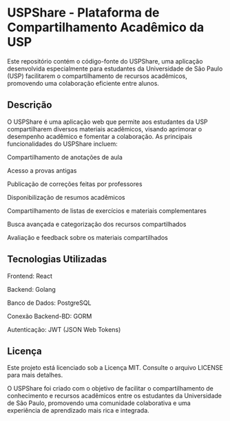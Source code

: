 # USPShare - Plataforma de Compartilhamento Acadêmico da USP
Este repositório contém o código-fonte do USPShare, uma aplicação desenvolvida especialmente para estudantes da Universidade de São Paulo (USP) facilitarem o compartilhamento de recursos acadêmicos, promovendo uma colaboração eficiente entre alunos.

## Descrição
O USPShare é uma aplicação web que permite aos estudantes da USP compartilharem diversos materiais acadêmicos, visando aprimorar o desempenho acadêmico e fomentar a colaboração. As principais funcionalidades do USPShare incluem:

Compartilhamento de anotações de aula

Acesso a provas antigas

Publicação de correções feitas por professores

Disponibilização de resumos acadêmicos

Compartilhamento de listas de exercícios e materiais complementares

Busca avançada e categorização dos recursos compartilhados

Avaliação e feedback sobre os materiais compartilhados

## Tecnologias Utilizadas
Frontend: React

Backend: Golang

Banco de Dados: PostgreSQL

Conexão Backend-BD: GORM

Autenticação: JWT (JSON Web Tokens)

## Licença
Este projeto está licenciado sob a Licença MIT. Consulte o arquivo LICENSE para mais detalhes.

O USPShare foi criado com o objetivo de facilitar o compartilhamento de conhecimento e recursos acadêmicos entre os estudantes da Universidade de São Paulo, promovendo uma comunidade colaborativa e uma experiência de aprendizado mais rica e integrada.
